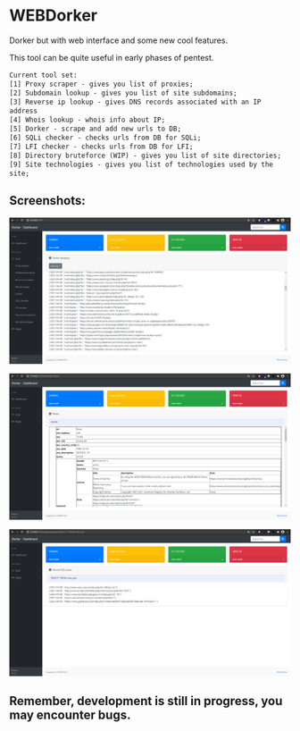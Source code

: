 # WEBDorker
Dorker but with web interface and some new cool features.

This tool can be quite useful in early phases of pentest.
```
Current tool set:
[1] Proxy scraper - gives you list of proxies;
[2] Subdomain lookup - gives you list of site subdomains;
[3] Reverse ip lookup - gives DNS records associated with an IP address
[4] Whois lookup - whois info about IP;
[5] Dorker - scrape and add new urls to DB;
[6] SQLi checker - checks urls from DB for SQLi;
[7] LFI checker - checks urls from DB for LFI;
[8] Directory bruteforce (WIP) - gives you list of site directories;
[9] Site technologies - gives you list of technologies used by the site;
```
## Screenshots:
![Screenshot](screen1.jpg)

![Screenshot](screen2.jpg)

![Screenshot](screen3.jpg)

## Remember, development is still in progress, you may encounter bugs.
